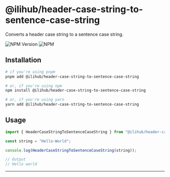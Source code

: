 # @ilihub/header-case-string-to-sentence-case-string

Converts a header case string to a sentence case string.

![NPM Version](https://img.shields.io/npm/v/%40ilihub%2Fheader-case-string-to-sentence-case-string?color=33cd56&logo=npm)
![NPM](https://img.shields.io/npm/l/%40ilihub%2Fheader-case-string-to-sentence-case-string)

## Installation

```bash
# if you're using pnpm
pnpm add @ilihub/header-case-string-to-sentence-case-string

# or, if you're using npm
npm install @ilihub/header-case-string-to-sentence-case-string

# or, if you're using yarn
yarn add @ilihub/header-case-string-to-sentence-case-string
```

## Usage

```javascript
import { HeaderCaseStringToSentenceCaseString } from "@ilihub/header-case-string-to-sentence-case-string";

const string = "Hello-World";

console.log(HeaderCaseStringToSentenceCaseString(string));

// Output
// Hello world
```

---
